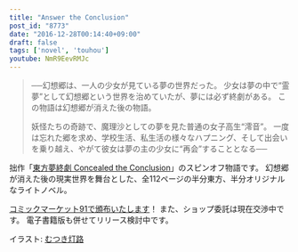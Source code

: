 ```yaml
---
title: "Answer the Conclusion"
post_id: "8773"
date: "2016-12-28T00:14:40+09:00"
draft: false
tags: ['novel', 'touhou']
youtube: NmR9EevRMJc
---
```



> ──幻想郷は、一人の少女が見ている夢の世界だった。
> 少女は夢の中で“霊夢”として幻想郷という世界を治めていたが、夢には必ず終劇がある。
> この物語は幻想郷が消えた後の物語。
>
> 妖怪たちの奇跡で、魔理沙としての夢を見た普通の女子高生“澪音”。
> 一度は忘れた郷を求め、学校生活、私生活の様々なハプニング、そして出会いを乗り越え、やがて彼女は夢の主の少女に“再会”することとなる──

拙作「[東方夢終劇 Concealed the Conclusion](https://danmaq.com/!/thC/)」のスピンオフ物語です。
幻想郷が消えた後の現実世界を舞台とした、全112ページの半分東方、半分オリジナルなライトノベル。

[コミックマーケット91で頒布いたします](https://danmaq.com/c91)！
また、ショップ委託は現在交渉中です。
電子書籍版も併せてリリース検討中です。

イラスト: [むつき灯路](http://pixiv.me/mutsuki_nozomi)
